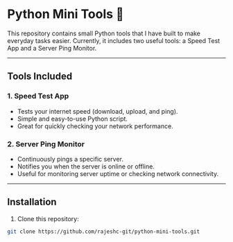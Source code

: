 # Python Mini Tools 🐍

This repository contains small Python tools that I have built to make everyday tasks easier. Currently, it includes two useful tools: a Speed Test App and a Server Ping Monitor.  

---

## Tools Included

### 1. Speed Test App
- Tests your internet speed (download, upload, and ping).
- Simple and easy-to-use Python script.
- Great for quickly checking your network performance.

### 2. Server Ping Monitor
- Continuously pings a specific server.
- Notifies you when the server is online or offline.
- Useful for monitoring server uptime or checking network connectivity.

---

## Installation

1. Clone this repository:
```bash
git clone https://github.com/rajeshc-git/python-mini-tools.git



